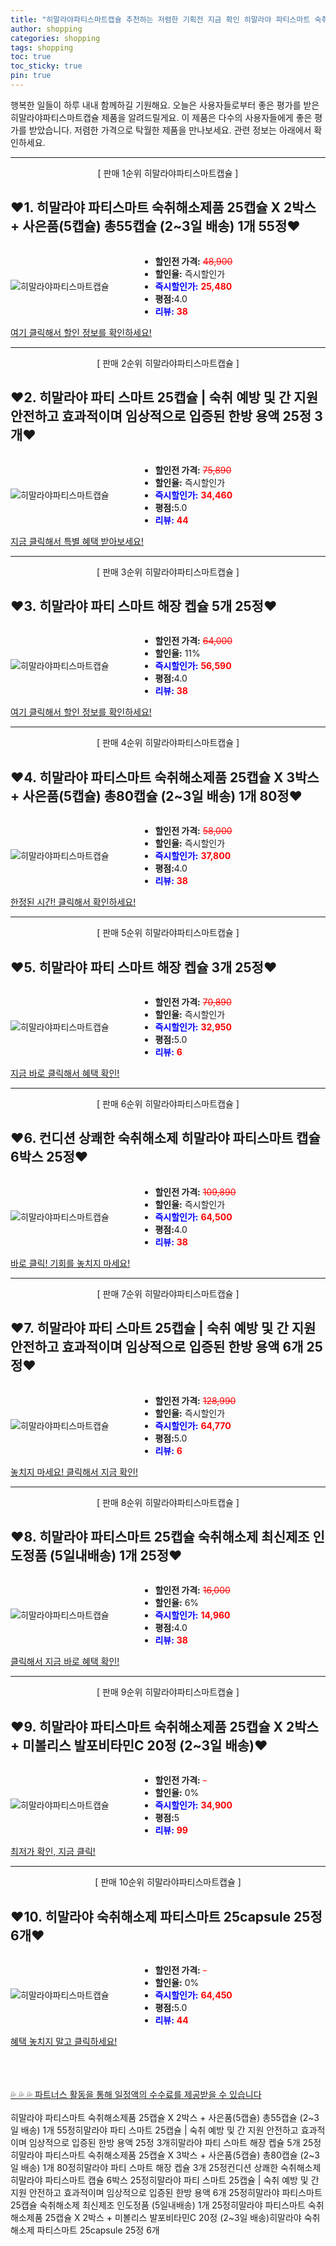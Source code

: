```yaml
---
title: "히말라야파티스마트캡슐 추천하는 저렴한 기획전 지금 확인 히말라야 파티스마트 숙취해소제품 25캡슐 X"
author: shopping
categories: shopping
tags: shopping
toc: true
toc_sticky: true
pin: true
---
```

행복한 일들이 하루 내내 함께하길 기원해요. 오늘은 사용자들로부터 좋은 평가를 받은 히말라야파티스마트캡슐 제품을 알려드릴게요. 이 제품은 다수의 사용자들에게 좋은 평가를 받았습니다. 저렴한 가격으로 탁월한 제품을 만나보세요. 관련 정보는 아래에서 확인하세요.

---
<p class="toplist" style="margin: 0 auto; display: block; width: fit-content;">[ 판매 1순위 히말라야파티스마트캡슐 ]</p>

<h2><strong>❤️1. 히말라야 파티스마트 숙취해소제품 25캡슐 X 2박스 + 사은품(5캡슐) 총55캡슐 (2~3일 배송) 1개 55정❤️</strong></h2>

<div style="display: flex; align-items: center;">
    <div style="flex: 0.4;">
        <img src="https://thumbnail7.coupangcdn.com/thumbnails/remote/230x230ex/image/vendor_inventory/3e59/b95a49f7d6797037b76f3d8790e49a667170805d86bdef6a3ba5e43131a7.jpg" alt="히말라야파티스마트캡슐" style="max-width: 100%;">
    </div>
    <div style="flex: 0.6; margin-left: 10px;">
        <ul>
            <li><strong>할인전 가격:</strong> <del style="color: red;">48,900</del></li>
            <li><strong>할인율:</strong> 즉시할인가</li>
            <li><span style='color:blue'><strong>즉시할인가:</strong></span> <span style='color:red'><strong>25,480</strong></span></li>
            <li><strong>평점:</strong>4.0</li>
            <li><span style='color:blue'><strong>리뷰:</strong></span> <span style='color:red'><strong>38</strong></span></li>
        </ul>
    </div>
</div>
<div class="center">
    <a href="https://selin100587.github.io?lptag=AF9450613&subid=githubio&pageKey=8147379346&traceid=V0-153&itemId=21712607148&vendorItemId=90634020670" class="myButton">
        여기 클릭해서 할인 정보를 확인하세요!
    </a>
</div>


---
<p class="toplist" style="margin: 0 auto; display: block; width: fit-content;">[ 판매 2순위 히말라야파티스마트캡슐 ]</p>

<h2><strong>❤️2. 히말라야 파티 스마트 25캡슐 | 숙취 예방 및 간 지원 안전하고 효과적이며 임상적으로 입증된 한방 용액 25정 3개❤️</strong></h2>

<div style="display: flex; align-items: center;">
    <div style="flex: 0.4;">
        <img src="https://thumbnail7.coupangcdn.com/thumbnails/remote/230x230ex/image/vendor_inventory/3e59/b95a49f7d6797037b76f3d8790e49a667170805d86bdef6a3ba5e43131a7.jpg" alt="히말라야파티스마트캡슐" style="max-width: 100%;">
    </div>
    <div style="flex: 0.6; margin-left: 10px;">
        <ul>
            <li><strong>할인전 가격:</strong> <del style="color: red;">75,890</del></li>
            <li><strong>할인율:</strong> 즉시할인가</li>
            <li><span style='color:blue'><strong>즉시할인가:</strong></span> <span style='color:red'><strong>34,460</strong></span></li>
            <li><strong>평점:</strong>5.0</li>
            <li><span style='color:blue'><strong>리뷰:</strong></span> <span style='color:red'><strong>44</strong></span></li>
        </ul>
    </div>
</div>
<div class="center">
    <a href="https://selin100587.github.io?lptag=AF9450613&subid=githubio&pageKey=7694491539&traceid=V0-153&itemId=23379446786&vendorItemId=90409500492" class="myButton">
        지금 클릭해서 특별 혜택 받아보세요!
    </a>
</div>


---
<p class="toplist" style="margin: 0 auto; display: block; width: fit-content;">[ 판매 3순위 히말라야파티스마트캡슐 ]</p>

<h2><strong>❤️3. 히말라야 파티 스마트 해장 켑슐 5개 25정❤️</strong></h2>

<div style="display: flex; align-items: center;">
    <div style="flex: 0.4;">
        <img src="https://thumbnail7.coupangcdn.com/thumbnails/remote/230x230ex/image/vendor_inventory/3e59/b95a49f7d6797037b76f3d8790e49a667170805d86bdef6a3ba5e43131a7.jpg" alt="히말라야파티스마트캡슐" style="max-width: 100%;">
    </div>
    <div style="flex: 0.6; margin-left: 10px;">
        <ul>
            <li><strong>할인전 가격:</strong> <del style="color: red;">64,000</del></li>
            <li><strong>할인율:</strong> 11%</li>
            <li><span style='color:blue'><strong>즉시할인가:</strong></span> <span style='color:red'><strong>56,590</strong></span></li>
            <li><strong>평점:</strong>4.0</li>
            <li><span style='color:blue'><strong>리뷰:</strong></span> <span style='color:red'><strong>38</strong></span></li>
        </ul>
    </div>
</div>
<div class="center">
    <a href="https://selin100587.github.io?lptag=AF9450613&subid=githubio&pageKey=8147379346&traceid=V0-153&itemId=22949623269&vendorItemId=90634013083" class="myButton">
        여기 클릭해서 할인 정보를 확인하세요!
    </a>
</div>


---
<p class="toplist" style="margin: 0 auto; display: block; width: fit-content;">[ 판매 4순위 히말라야파티스마트캡슐 ]</p>

<h2><strong>❤️4. 히말라야 파티스마트 숙취해소제품 25캡슐 X 3박스 + 사은품(5캡슐) 총80캡슐 (2~3일 배송) 1개 80정❤️</strong></h2>

<div style="display: flex; align-items: center;">
    <div style="flex: 0.4;">
        <img src="https://thumbnail7.coupangcdn.com/thumbnails/remote/230x230ex/image/vendor_inventory/3e59/b95a49f7d6797037b76f3d8790e49a667170805d86bdef6a3ba5e43131a7.jpg" alt="히말라야파티스마트캡슐" style="max-width: 100%;">
    </div>
    <div style="flex: 0.6; margin-left: 10px;">
        <ul>
            <li><strong>할인전 가격:</strong> <del style="color: red;">58,000</del></li>
            <li><strong>할인율:</strong> 즉시할인가</li>
            <li><span style='color:blue'><strong>즉시할인가:</strong></span> <span style='color:red'><strong>37,800</strong></span></li>
            <li><strong>평점:</strong>4.0</li>
            <li><span style='color:blue'><strong>리뷰:</strong></span> <span style='color:red'><strong>38</strong></span></li>
        </ul>
    </div>
</div>
<div class="center">
    <a href="https://selin100587.github.io?lptag=AF9450613&subid=githubio&pageKey=8147379346&traceid=V0-153&itemId=23385361082&vendorItemId=90634025025" class="myButton">
        한정된 시간! 클릭해서 확인하세요!
    </a>
</div>


---
<p class="toplist" style="margin: 0 auto; display: block; width: fit-content;">[ 판매 5순위 히말라야파티스마트캡슐 ]</p>

<h2><strong>❤️5. 히말라야 파티 스마트 해장 켑슐 3개 25정❤️</strong></h2>

<div style="display: flex; align-items: center;">
    <div style="flex: 0.4;">
        <img src="https://thumbnail6.coupangcdn.com/thumbnails/remote/230x230ex/image/vendor_inventory/e690/6ea2922ddf81a51d0d04ae6909e40b7fb03258a0b3cb21450f7a0ebb57fc.jpg" alt="히말라야파티스마트캡슐" style="max-width: 100%;">
    </div>
    <div style="flex: 0.6; margin-left: 10px;">
        <ul>
            <li><strong>할인전 가격:</strong> <del style="color: red;">70,890</del></li>
            <li><strong>할인율:</strong> 즉시할인가</li>
            <li><span style='color:blue'><strong>즉시할인가:</strong></span> <span style='color:red'><strong>32,950</strong></span></li>
            <li><strong>평점:</strong>5.0</li>
            <li><span style='color:blue'><strong>리뷰:</strong></span> <span style='color:red'><strong>6</strong></span></li>
        </ul>
    </div>
</div>
<div class="center">
    <a href="https://selin100587.github.io?lptag=AF9450613&subid=githubio&pageKey=7978110901&traceid=V0-153&itemId=22903454012&vendorItemId=89937945784" class="myButton">
        지금 바로 클릭해서 혜택 확인!
    </a>
</div>


---
<p class="toplist" style="margin: 0 auto; display: block; width: fit-content;">[ 판매 6순위 히말라야파티스마트캡슐 ]</p>

<h2><strong>❤️6. 컨디션 상쾌한 숙취해소제 히말라야 파티스마트 캡슐 6박스 25정❤️</strong></h2>

<div style="display: flex; align-items: center;">
    <div style="flex: 0.4;">
        <img src="https://thumbnail7.coupangcdn.com/thumbnails/remote/230x230ex/image/vendor_inventory/3e59/b95a49f7d6797037b76f3d8790e49a667170805d86bdef6a3ba5e43131a7.jpg" alt="히말라야파티스마트캡슐" style="max-width: 100%;">
    </div>
    <div style="flex: 0.6; margin-left: 10px;">
        <ul>
            <li><strong>할인전 가격:</strong> <del style="color: red;">109,890</del></li>
            <li><strong>할인율:</strong> 즉시할인가</li>
            <li><span style='color:blue'><strong>즉시할인가:</strong></span> <span style='color:red'><strong>64,500</strong></span></li>
            <li><strong>평점:</strong>4.0</li>
            <li><span style='color:blue'><strong>리뷰:</strong></span> <span style='color:red'><strong>38</strong></span></li>
        </ul>
    </div>
</div>
<div class="center">
    <a href="https://selin100587.github.io?lptag=AF9450613&subid=githubio&pageKey=8147379346&traceid=V0-153&itemId=20890542960&vendorItemId=90634017963" class="myButton">
        바로 클릭! 기회를 놓치지 마세요!
    </a>
</div>


---
<p class="toplist" style="margin: 0 auto; display: block; width: fit-content;">[ 판매 7순위 히말라야파티스마트캡슐 ]</p>

<h2><strong>❤️7. 히말라야 파티 스마트 25캡슐 | 숙취 예방 및 간 지원 안전하고 효과적이며 임상적으로 입증된 한방 용액 6개 25정❤️</strong></h2>

<div style="display: flex; align-items: center;">
    <div style="flex: 0.4;">
        <img src="https://thumbnail7.coupangcdn.com/thumbnails/remote/230x230ex/image/vendor_inventory/3e59/b95a49f7d6797037b76f3d8790e49a667170805d86bdef6a3ba5e43131a7.jpg" alt="히말라야파티스마트캡슐" style="max-width: 100%;">
    </div>
    <div style="flex: 0.6; margin-left: 10px;">
        <ul>
            <li><strong>할인전 가격:</strong> <del style="color: red;">128,990</del></li>
            <li><strong>할인율:</strong> 즉시할인가</li>
            <li><span style='color:blue'><strong>즉시할인가:</strong></span> <span style='color:red'><strong>64,770</strong></span></li>
            <li><strong>평점:</strong>5.0</li>
            <li><span style='color:blue'><strong>리뷰:</strong></span> <span style='color:red'><strong>6</strong></span></li>
        </ul>
    </div>
</div>
<div class="center">
    <a href="https://selin100587.github.io?lptag=AF9450613&subid=githubio&pageKey=7978110901&traceid=V0-153&itemId=23531171485&vendorItemId=90557469544" class="myButton">
        놓치지 마세요! 클릭해서 지금 확인!
    </a>
</div>


---
<p class="toplist" style="margin: 0 auto; display: block; width: fit-content;">[ 판매 8순위 히말라야파티스마트캡슐 ]</p>

<h2><strong>❤️8. 히말라야 파티스마트 25캡슐 숙취해소제 최신제조 인도정품 (5일내배송) 1개 25정❤️</strong></h2>

<div style="display: flex; align-items: center;">
    <div style="flex: 0.4;">
        <img src="https://thumbnail10.coupangcdn.com/thumbnails/remote/230x230ex/image/vendor_inventory/5ddc/b13f8c1d7a76ea9b485b4cfec29c706b0d89cdf338fde0f6499fdb870aaf.jpg" alt="히말라야파티스마트캡슐" style="max-width: 100%;">
    </div>
    <div style="flex: 0.6; margin-left: 10px;">
        <ul>
            <li><strong>할인전 가격:</strong> <del style="color: red;">16,000</del></li>
            <li><strong>할인율:</strong> 6%</li>
            <li><span style='color:blue'><strong>즉시할인가:</strong></span> <span style='color:red'><strong>14,960</strong></span></li>
            <li><strong>평점:</strong>4.0</li>
            <li><span style='color:blue'><strong>리뷰:</strong></span> <span style='color:red'><strong>38</strong></span></li>
        </ul>
    </div>
</div>
<div class="center">
    <a href="https://selin100587.github.io?lptag=AF9450613&subid=githubio&pageKey=8147379346&traceid=V0-153&itemId=23171071609&vendorItemId=90203829829" class="myButton">
        클릭해서 지금 바로 혜택 확인!
    </a>
</div>


---
<p class="toplist" style="margin: 0 auto; display: block; width: fit-content;">[ 판매 9순위 히말라야파티스마트캡슐 ]</p>

<h2><strong>❤️9. 히말라야 파티스마트 숙취해소제품 25캡슐 X 2박스 + 미볼리스 발포비타민C 20정 (2~3일 배송)❤️</strong></h2>

<div style="display: flex; align-items: center;">
    <div style="flex: 0.4;">
        <img src="https://thumbnail7.coupangcdn.com/thumbnails/remote/230x230ex/image/vendor_inventory/b4fc/1eb17d1c6aa1ec4e7a6d5ade6c7842d3bb5a345ee8f272ad901e91ea86f8.jpg" alt="히말라야파티스마트캡슐" style="max-width: 100%;">
    </div>
    <div style="flex: 0.6; margin-left: 10px;">
        <ul>
            <li><strong>할인전 가격:</strong> <del style="color: red;">-</del></li>
            <li><strong>할인율:</strong> 0%</li>
            <li><span style='color:blue'><strong>즉시할인가:</strong></span> <span style='color:red'><strong>34,900</strong></span></li>
            <li><strong>평점:</strong>5</li>
            <li><span style='color:blue'><strong>리뷰:</strong></span> <span style='color:red'><strong>99</strong></span></li>
        </ul>
    </div>
</div>
<div class="center">
    <a href="https://selin100587.github.io?lptag=AF9450613&subid=githubio&pageKey=8252020517&traceid=V0-153&itemId=23758893064&vendorItemId=90783326487" class="myButton">
        최저가 확인, 지금 클릭!
    </a>
</div>


---
<p class="toplist" style="margin: 0 auto; display: block; width: fit-content;">[ 판매 10순위 히말라야파티스마트캡슐 ]</p>

<h2><strong>❤️10. 히말라야 숙취해소제 파티스마트 25capsule 25정 6개❤️</strong></h2>

<div style="display: flex; align-items: center;">
    <div style="flex: 0.4;">
        <img src="https://thumbnail6.coupangcdn.com/thumbnails/remote/230x230ex/image/vendor_inventory/0e7b/72d010115f506418266650600537d8e33491d17689535cce792fd3a50b87.jpg" alt="히말라야파티스마트캡슐" style="max-width: 100%;">
    </div>
    <div style="flex: 0.6; margin-left: 10px;">
        <ul>
            <li><strong>할인전 가격:</strong> <del style="color: red;">-</del></li>
            <li><strong>할인율:</strong> 0%</li>
            <li><span style='color:blue'><strong>즉시할인가:</strong></span> <span style='color:red'><strong>64,450</strong></span></li>
            <li><strong>평점:</strong>5.0</li>
            <li><span style='color:blue'><strong>리뷰:</strong></span> <span style='color:red'><strong>44</strong></span></li>
        </ul>
    </div>
</div>
<div class="center">
    <a href="https://selin100587.github.io?lptag=AF9450613&subid=githubio&pageKey=7694491539&traceid=V0-153&itemId=20584497568&vendorItemId=89751578740" class="myButton">
        혜택 놓치지 말고 클릭하세요!
    </a>
</div>

<br><br><br>[💦 💦 💦 파트너스 활동을 통해 일정액의 수수료를 제공받을 수 있습니다](https://link.coupang.com/a/bcpT2c)<br><br>히말라야 파티스마트 숙취해소제품 25캡슐 X 2박스 + 사은품(5캡슐) 총55캡슐 (2~3일 배송) 1개 55정히말라야 파티 스마트 25캡슐 | 숙취 예방 및 간 지원 안전하고 효과적이며 임상적으로 입증된 한방 용액 25정 3개히말라야 파티 스마트 해장 켑슐 5개 25정히말라야 파티스마트 숙취해소제품 25캡슐 X 3박스 + 사은품(5캡슐) 총80캡슐 (2~3일 배송) 1개 80정히말라야 파티 스마트 해장 켑슐 3개 25정컨디션 상쾌한 숙취해소제 히말라야 파티스마트 캡슐 6박스 25정히말라야 파티 스마트 25캡슐 | 숙취 예방 및 간 지원 안전하고 효과적이며 임상적으로 입증된 한방 용액 6개 25정히말라야 파티스마트 25캡슐 숙취해소제 최신제조 인도정품 (5일내배송) 1개 25정히말라야 파티스마트 숙취해소제품 25캡슐 X 2박스 + 미볼리스 발포비타민C 20정 (2~3일 배송)히말라야 숙취해소제 파티스마트 25capsule 25정 6개